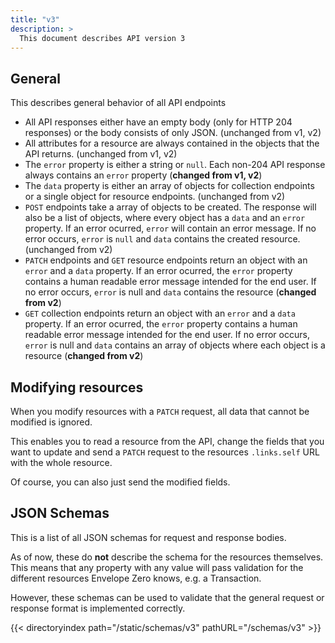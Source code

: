 ```yaml
---
title: "v3"
description: >
  This document describes API version 3
---
```


## General

This describes general behavior of all API endpoints

- All API responses either have an empty body (only for HTTP 204 responses) or the body consists of only JSON. (unchanged from v1, v2)
- All attributes for a resource are always contained in the objects that the API returns. (unchanged from v1, v2)
- The `error` property is either a string or `null`. Each non-204 API response always contains an `error` property (**changed from v1, v2**)
- The `data` property is either an array of objects for collection endpoints or a single object for resource endpoints. (unchanged from v2)
- `POST` endpoints take a array of objects to be created. The response will also be a list of objects, where every object has a `data` and an `error` property. If an error ocurred, `error` will contain an error message. If no error occurs, `error` is `null` and `data` contains the created resource. (unchanged from v2)
- `PATCH` endpoints and `GET` resource endpoints return an object with an `error` and a `data` property. If an error ocurred, the `error` property contains a human readable error message intended for the end user. If no error occurs, `error` is null and `data` contains the resource (**changed from v2**)
- `GET` collection endpoints return an object with an `error` and a `data` property. If an error ocurred, the `error` property contains a human readable error message intended for the end user. If no error occurs, `error` is null and `data` contains an array of objects where each object is a resource (**changed from v2**)

## Modifying resources

When you modify resources with a `PATCH` request, all data that cannot be modified is ignored.

This enables you to read a resource from the API, change the fields that you want to update and send a `PATCH` request to the resources `.links.self` URL with the whole resource.

Of course, you can also just send the modified fields.

## JSON Schemas

This is a list of all JSON schemas for request and response bodies.

As of now, these do **not** describe the schema for the resources themselves. This means that any property with any value will pass validation
for the different resources Envelope Zero knows, e.g. a Transaction.

However, these schemas can be used to validate that the general request or response format is implemented correctly.

{{< directoryindex path="/static/schemas/v3" pathURL="/schemas/v3" >}}
